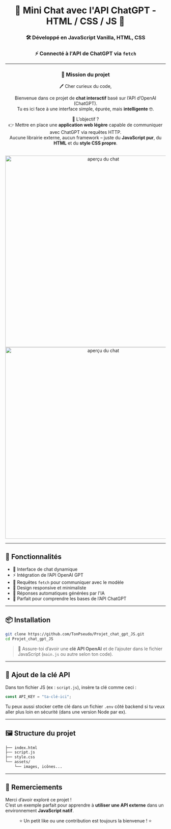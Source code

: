 <div align="center">

# 💬 Mini Chat avec l'API ChatGPT - HTML / CSS / JS 🤖

### 🛠️ Développé en **JavaScript Vanilla**, **HTML**, **CSS**  
### ⚡ Connecté à l'**API de ChatGPT** via `fetch`

---

### 💼 Mission du projet

🖊️ Cher curieux du code,  

Bienvenue dans ce projet de **chat interactif** basé sur l’API d’OpenAI (ChatGPT).  
Tu es ici face à une interface simple, épurée, mais **intelligente** 🤓.

🎯 L’objectif ?  
👉 Mettre en place une **application web légère** capable de communiquer avec ChatGPT via requêtes HTTP.  
Aucune librairie externe, aucun framework – juste du **JavaScript pur**, du **HTML** et du **style CSS propre**.

<br>

<img src="./img/20shots_so.png" alt="aperçu du chat" width="600"/>
<img src="img/530_1x_shots_so.png" alt="aperçu du chat" width="600"/>

</div>

---

## 🚀 Fonctionnalités

- 💬 Interface de chat dynamique
- ⚡ Intégration de l’API OpenAI GPT
- 🔁 Requêtes `fetch` pour communiquer avec le modèle
- 🎨 Design responsive et minimaliste
- 🧠 Réponses automatiques générées par l'IA
- 🧪 Parfait pour comprendre les bases de l’API ChatGPT

---

## 📦 Installation

```bash
git clone https://github.com/TonPseudo/Projet_chat_gpt_JS.git
cd Projet_chat_gpt_JS
```

> 🔐 Assure-toi d’avoir une **clé API OpenAI** et de l’ajouter dans le fichier JavaScript (`main.js` ou autre selon ton code).

---

## 🔑 Ajout de la clé API

Dans ton fichier JS (ex : `script.js`), insère ta clé comme ceci :

```js
const API_KEY = "ta-clé-ici";
```

Tu peux aussi stocker cette clé dans un fichier `.env` côté backend si tu veux aller plus loin en sécurité (dans une version Node par ex).

---

## 🖼️ Structure du projet

```bash
├── index.html
├── script.js
├── style.css
└── assets/
    └── images, icônes...
```

---

## 🙌 Remerciements

Merci d’avoir exploré ce projet !  
C’est un exemple parfait pour apprendre à **utiliser une API externe** dans un environnement **JavaScript natif**.

<div align="center">
⭐ Un petit like ou une contribution est toujours la bienvenue ! ⭐  
</div>
